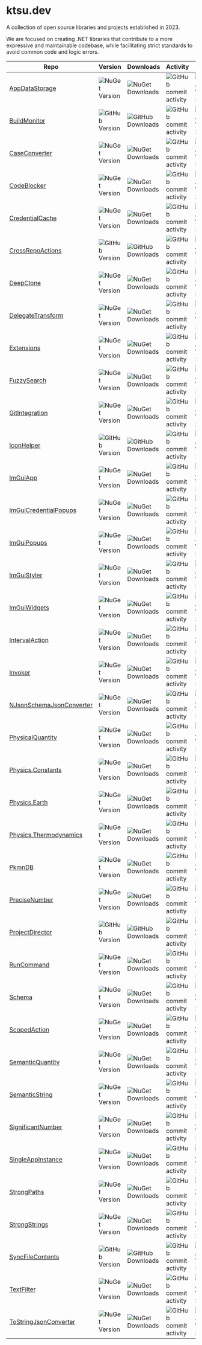 # ktsu.dev

A collection of open source libraries and projects established in 2023.

We are focused on creating .NET libraries that contribute to a more expressive and maintainable codebase, while facilitating strict standards to avoid common code and logic errors.

| Repo | Version | Downloads | Activity | Status | README |
|------|---------|-----------|----------|--------|--------|
|[AppDataStorage](https://github.com/ktsu-dev/AppDataStorage)|![NuGet Version](https://img.shields.io/nuget/v/ktsu.AppDataStorage?label=&logo=nuget)|![NuGet Downloads](https://img.shields.io/nuget/dt/ktsu.PreciseNumber?label=&logo=nuget)|![GitHub commit activity](https://img.shields.io/github/commit-activity/m/ktsu-dev/AppDataStorage?label=&logo=github)|![GitHub Actions Workflow Status](https://img.shields.io/github/actions/workflow/status/ktsu-dev/AppDataStorage/dotnet.yml?label=&logo=github)|![README](https://img.shields.io/badge/passing-brightgreen?label=&logo=mdbook)|
|[BuildMonitor](https://github.com/ktsu-dev/BuildMonitor)|![GitHub Version](https://img.shields.io/github/v/release/ktsu-dev/BuildMonitor?label=&logo=github)|![GitHub Downloads](https://img.shields.io/github/downloads/ktsu-dev/BuildMonitor/total?label=&logo=github)|![GitHub commit activity](https://img.shields.io/github/commit-activity/m/ktsu-dev/BuildMonitor?label=&logo=github)|![GitHub Actions Workflow Status](https://img.shields.io/github/actions/workflow/status/ktsu-dev/BuildMonitor/dotnet.yml?label=&logo=github)|![README](https://img.shields.io/badge/failing-red?label=&logo=mdbook)|
|[CaseConverter](https://github.com/ktsu-dev/CaseConverter)|![NuGet Version](https://img.shields.io/nuget/v/ktsu.CaseConverter?label=&logo=nuget)|![NuGet Downloads](https://img.shields.io/nuget/dt/ktsu.PreciseNumber?label=&logo=nuget)|![GitHub commit activity](https://img.shields.io/github/commit-activity/m/ktsu-dev/CaseConverter?label=&logo=github)|![GitHub Actions Workflow Status](https://img.shields.io/github/actions/workflow/status/ktsu-dev/CaseConverter/dotnet.yml?label=&logo=github)|![README](https://img.shields.io/badge/passing-brightgreen?label=&logo=mdbook)|
|[CodeBlocker](https://github.com/ktsu-dev/CodeBlocker)|![NuGet Version](https://img.shields.io/nuget/v/ktsu.CodeBlocker?label=&logo=nuget)|![NuGet Downloads](https://img.shields.io/nuget/dt/ktsu.PreciseNumber?label=&logo=nuget)|![GitHub commit activity](https://img.shields.io/github/commit-activity/m/ktsu-dev/CodeBlocker?label=&logo=github)|![GitHub Actions Workflow Status](https://img.shields.io/github/actions/workflow/status/ktsu-dev/CodeBlocker/dotnet.yml?label=&logo=github)|![README](https://img.shields.io/badge/passing-brightgreen?label=&logo=mdbook)|
|[CredentialCache](https://github.com/ktsu-dev/CredentialCache)|![NuGet Version](https://img.shields.io/nuget/v/ktsu.CredentialCache?label=&logo=nuget)|![NuGet Downloads](https://img.shields.io/nuget/dt/ktsu.PreciseNumber?label=&logo=nuget)|![GitHub commit activity](https://img.shields.io/github/commit-activity/m/ktsu-dev/CredentialCache?label=&logo=github)|![GitHub Actions Workflow Status](https://img.shields.io/github/actions/workflow/status/ktsu-dev/CredentialCache/dotnet.yml?label=&logo=github)|![README](https://img.shields.io/badge/failing-red?label=&logo=mdbook)|
|[CrossRepoActions](https://github.com/ktsu-dev/CrossRepoActions)|![GitHub Version](https://img.shields.io/github/v/release/ktsu-dev/CrossRepoActions?label=&logo=github)|![GitHub Downloads](https://img.shields.io/github/downloads/ktsu-dev/CrossRepoActions/total?label=&logo=github)|![GitHub commit activity](https://img.shields.io/github/commit-activity/m/ktsu-dev/CrossRepoActions?label=&logo=github)|![GitHub Actions Workflow Status](https://img.shields.io/github/actions/workflow/status/ktsu-dev/CrossRepoActions/dotnet.yml?label=&logo=github)|![README](https://img.shields.io/badge/failing-red?label=&logo=mdbook)|
|[DeepClone](https://github.com/ktsu-dev/DeepClone)|![NuGet Version](https://img.shields.io/nuget/v/ktsu.DeepClone?label=&logo=nuget)|![NuGet Downloads](https://img.shields.io/nuget/dt/ktsu.PreciseNumber?label=&logo=nuget)|![GitHub commit activity](https://img.shields.io/github/commit-activity/m/ktsu-dev/DeepClone?label=&logo=github)|![GitHub Actions Workflow Status](https://img.shields.io/github/actions/workflow/status/ktsu-dev/DeepClone/dotnet.yml?label=&logo=github)|![README](https://img.shields.io/badge/passing-brightgreen?label=&logo=mdbook)|
|[DelegateTransform](https://github.com/ktsu-dev/DelegateTransform)|![NuGet Version](https://img.shields.io/nuget/v/ktsu.DelegateTransform?label=&logo=nuget)|![NuGet Downloads](https://img.shields.io/nuget/dt/ktsu.PreciseNumber?label=&logo=nuget)|![GitHub commit activity](https://img.shields.io/github/commit-activity/m/ktsu-dev/DelegateTransform?label=&logo=github)|![GitHub Actions Workflow Status](https://img.shields.io/github/actions/workflow/status/ktsu-dev/DelegateTransform/dotnet.yml?label=&logo=github)|![README](https://img.shields.io/badge/passing-brightgreen?label=&logo=mdbook)|
|[Extensions](https://github.com/ktsu-dev/Extensions)|![NuGet Version](https://img.shields.io/nuget/v/ktsu.Extensions?label=&logo=nuget)|![NuGet Downloads](https://img.shields.io/nuget/dt/ktsu.PreciseNumber?label=&logo=nuget)|![GitHub commit activity](https://img.shields.io/github/commit-activity/m/ktsu-dev/Extensions?label=&logo=github)|![GitHub Actions Workflow Status](https://img.shields.io/github/actions/workflow/status/ktsu-dev/Extensions/dotnet.yml?label=&logo=github)|![README](https://img.shields.io/badge/passing-brightgreen?label=&logo=mdbook)|
|[FuzzySearch](https://github.com/ktsu-dev/FuzzySearch)|![NuGet Version](https://img.shields.io/nuget/v/ktsu.FuzzySearch?label=&logo=nuget)|![NuGet Downloads](https://img.shields.io/nuget/dt/ktsu.PreciseNumber?label=&logo=nuget)|![GitHub commit activity](https://img.shields.io/github/commit-activity/m/ktsu-dev/FuzzySearch?label=&logo=github)|![GitHub Actions Workflow Status](https://img.shields.io/github/actions/workflow/status/ktsu-dev/FuzzySearch/dotnet.yml?label=&logo=github)|![README](https://img.shields.io/badge/passing-brightgreen?label=&logo=mdbook)|
|[GitIntegration](https://github.com/ktsu-dev/GitIntegration)|![NuGet Version](https://img.shields.io/nuget/v/ktsu.GitIntegration?label=&logo=nuget)|![NuGet Downloads](https://img.shields.io/nuget/dt/ktsu.PreciseNumber?label=&logo=nuget)|![GitHub commit activity](https://img.shields.io/github/commit-activity/m/ktsu-dev/GitIntegration?label=&logo=github)|![GitHub Actions Workflow Status](https://img.shields.io/github/actions/workflow/status/ktsu-dev/GitIntegration/dotnet.yml?label=&logo=github)|![README](https://img.shields.io/badge/failing-red?label=&logo=mdbook)|
|[IconHelper](https://github.com/ktsu-dev/IconHelper)|![GitHub Version](https://img.shields.io/github/v/release/ktsu-dev/IconHelper?label=&logo=github)|![GitHub Downloads](https://img.shields.io/github/downloads/ktsu-dev/IconHelper/total?label=&logo=github)|![GitHub commit activity](https://img.shields.io/github/commit-activity/m/ktsu-dev/IconHelper?label=&logo=github)|![GitHub Actions Workflow Status](https://img.shields.io/github/actions/workflow/status/ktsu-dev/IconHelper/dotnet.yml?label=&logo=github)|![README](https://img.shields.io/badge/failing-red?label=&logo=mdbook)|
|[ImGuiApp](https://github.com/ktsu-dev/ImGuiApp)|![NuGet Version](https://img.shields.io/nuget/v/ktsu.ImGuiApp?label=&logo=nuget)|![NuGet Downloads](https://img.shields.io/nuget/dt/ktsu.PreciseNumber?label=&logo=nuget)|![GitHub commit activity](https://img.shields.io/github/commit-activity/m/ktsu-dev/ImGuiApp?label=&logo=github)|![GitHub Actions Workflow Status](https://img.shields.io/github/actions/workflow/status/ktsu-dev/ImGuiApp/dotnet.yml?label=&logo=github)|![README](https://img.shields.io/badge/passing-brightgreen?label=&logo=mdbook)|
|[ImGuiCredentialPopups](https://github.com/ktsu-dev/ImGuiCredentialPopups)|![NuGet Version](https://img.shields.io/nuget/v/ktsu.ImGuiCredentialPopups?label=&logo=nuget)|![NuGet Downloads](https://img.shields.io/nuget/dt/ktsu.PreciseNumber?label=&logo=nuget)|![GitHub commit activity](https://img.shields.io/github/commit-activity/m/ktsu-dev/ImGuiCredentialPopups?label=&logo=github)|![GitHub Actions Workflow Status](https://img.shields.io/github/actions/workflow/status/ktsu-dev/ImGuiCredentialPopups/dotnet.yml?label=&logo=github)|![README](https://img.shields.io/badge/failing-red?label=&logo=mdbook)|
|[ImGuiPopups](https://github.com/ktsu-dev/ImGuiPopups)|![NuGet Version](https://img.shields.io/nuget/v/ktsu.ImGuiPopups?label=&logo=nuget)|![NuGet Downloads](https://img.shields.io/nuget/dt/ktsu.PreciseNumber?label=&logo=nuget)|![GitHub commit activity](https://img.shields.io/github/commit-activity/m/ktsu-dev/ImGuiPopups?label=&logo=github)|![GitHub Actions Workflow Status](https://img.shields.io/github/actions/workflow/status/ktsu-dev/ImGuiPopups/dotnet.yml?label=&logo=github)|![README](https://img.shields.io/badge/failing-red?label=&logo=mdbook)|
|[ImGuiStyler](https://github.com/ktsu-dev/ImGuiStyler)|![NuGet Version](https://img.shields.io/nuget/v/ktsu.ImGuiStyler?label=&logo=nuget)|![NuGet Downloads](https://img.shields.io/nuget/dt/ktsu.PreciseNumber?label=&logo=nuget)|![GitHub commit activity](https://img.shields.io/github/commit-activity/m/ktsu-dev/ImGuiStyler?label=&logo=github)|![GitHub Actions Workflow Status](https://img.shields.io/github/actions/workflow/status/ktsu-dev/ImGuiStyler/dotnet.yml?label=&logo=github)|![README](https://img.shields.io/badge/passing-brightgreen?label=&logo=mdbook)|
|[ImGuiWidgets](https://github.com/ktsu-dev/ImGuiWidgets)|![NuGet Version](https://img.shields.io/nuget/v/ktsu.ImGuiWidgets?label=&logo=nuget)|![NuGet Downloads](https://img.shields.io/nuget/dt/ktsu.PreciseNumber?label=&logo=nuget)|![GitHub commit activity](https://img.shields.io/github/commit-activity/m/ktsu-dev/ImGuiWidgets?label=&logo=github)|![GitHub Actions Workflow Status](https://img.shields.io/github/actions/workflow/status/ktsu-dev/ImGuiWidgets/dotnet.yml?label=&logo=github)|![README](https://img.shields.io/badge/passing-brightgreen?label=&logo=mdbook)|
|[IntervalAction](https://github.com/ktsu-dev/IntervalAction)|![NuGet Version](https://img.shields.io/nuget/v/ktsu.IntervalAction?label=&logo=nuget)|![NuGet Downloads](https://img.shields.io/nuget/dt/ktsu.PreciseNumber?label=&logo=nuget)|![GitHub commit activity](https://img.shields.io/github/commit-activity/m/ktsu-dev/IntervalAction?label=&logo=github)|![GitHub Actions Workflow Status](https://img.shields.io/github/actions/workflow/status/ktsu-dev/IntervalAction/dotnet.yml?label=&logo=github)|![README](https://img.shields.io/badge/passing-brightgreen?label=&logo=mdbook)|
|[Invoker](https://github.com/ktsu-dev/Invoker)|![NuGet Version](https://img.shields.io/nuget/v/ktsu.Invoker?label=&logo=nuget)|![NuGet Downloads](https://img.shields.io/nuget/dt/ktsu.PreciseNumber?label=&logo=nuget)|![GitHub commit activity](https://img.shields.io/github/commit-activity/m/ktsu-dev/Invoker?label=&logo=github)|![GitHub Actions Workflow Status](https://img.shields.io/github/actions/workflow/status/ktsu-dev/Invoker/dotnet.yml?label=&logo=github)|![README](https://img.shields.io/badge/passing-brightgreen?label=&logo=mdbook)|
|[NJsonSchemaJsonConverter](https://github.com/ktsu-dev/NJsonSchemaJsonConverter)|![NuGet Version](https://img.shields.io/nuget/v/ktsu.NJsonSchemaJsonConverter?label=&logo=nuget)|![NuGet Downloads](https://img.shields.io/nuget/dt/ktsu.PreciseNumber?label=&logo=nuget)|![GitHub commit activity](https://img.shields.io/github/commit-activity/m/ktsu-dev/NJsonSchemaJsonConverter?label=&logo=github)|![GitHub Actions Workflow Status](https://img.shields.io/github/actions/workflow/status/ktsu-dev/NJsonSchemaJsonConverter/dotnet.yml?label=&logo=github)|![README](https://img.shields.io/badge/failing-red?label=&logo=mdbook)|
|[PhysicalQuantity](https://github.com/ktsu-dev/PhysicalQuantity)|![NuGet Version](https://img.shields.io/nuget/v/ktsu.PhysicalQuantity?label=&logo=nuget)|![NuGet Downloads](https://img.shields.io/nuget/dt/ktsu.PreciseNumber?label=&logo=nuget)|![GitHub commit activity](https://img.shields.io/github/commit-activity/m/ktsu-dev/PhysicalQuantity?label=&logo=github)|![GitHub Actions Workflow Status](https://img.shields.io/github/actions/workflow/status/ktsu-dev/PhysicalQuantity/dotnet.yml?label=&logo=github)|![README](https://img.shields.io/badge/passing-brightgreen?label=&logo=mdbook)|
|[Physics.Constants](https://github.com/ktsu-dev/Physics.Constants)|![NuGet Version](https://img.shields.io/nuget/v/ktsu.Physics.Constants?label=&logo=nuget)|![NuGet Downloads](https://img.shields.io/nuget/dt/ktsu.PreciseNumber?label=&logo=nuget)|![GitHub commit activity](https://img.shields.io/github/commit-activity/m/ktsu-dev/Physics.Constants?label=&logo=github)|![GitHub Actions Workflow Status](https://img.shields.io/github/actions/workflow/status/ktsu-dev/Physics.Constants/dotnet.yml?label=&logo=github)|![README](https://img.shields.io/badge/failing-red?label=&logo=mdbook)|
|[Physics.Earth](https://github.com/ktsu-dev/Physics.Earth)|![NuGet Version](https://img.shields.io/nuget/v/ktsu.Physics.Earth?label=&logo=nuget)|![NuGet Downloads](https://img.shields.io/nuget/dt/ktsu.PreciseNumber?label=&logo=nuget)|![GitHub commit activity](https://img.shields.io/github/commit-activity/m/ktsu-dev/Physics.Earth?label=&logo=github)|![GitHub Actions Workflow Status](https://img.shields.io/github/actions/workflow/status/ktsu-dev/Physics.Earth/dotnet.yml?label=&logo=github)|![README](https://img.shields.io/badge/passing-brightgreen?label=&logo=mdbook)|
|[Physics.Thermodynamics](https://github.com/ktsu-dev/Physics.Thermodynamics)|![NuGet Version](https://img.shields.io/nuget/v/ktsu.Physics.Thermodynamics?label=&logo=nuget)|![NuGet Downloads](https://img.shields.io/nuget/dt/ktsu.PreciseNumber?label=&logo=nuget)|![GitHub commit activity](https://img.shields.io/github/commit-activity/m/ktsu-dev/Physics.Thermodynamics?label=&logo=github)|![GitHub Actions Workflow Status](https://img.shields.io/github/actions/workflow/status/ktsu-dev/Physics.Thermodynamics/dotnet.yml?label=&logo=github)|![README](https://img.shields.io/badge/failing-red?label=&logo=mdbook)|
|[PkmnDB](https://github.com/ktsu-dev/PkmnDB)|![NuGet Version](https://img.shields.io/nuget/v/ktsu.PkmnDB?label=&logo=nuget)|![NuGet Downloads](https://img.shields.io/nuget/dt/ktsu.PreciseNumber?label=&logo=nuget)|![GitHub commit activity](https://img.shields.io/github/commit-activity/m/ktsu-dev/PkmnDB?label=&logo=github)|![GitHub Actions Workflow Status](https://img.shields.io/github/actions/workflow/status/ktsu-dev/PkmnDB/dotnet.yml?label=&logo=github)|![README](https://img.shields.io/badge/failing-red?label=&logo=mdbook)|
|[PreciseNumber](https://github.com/ktsu-dev/PreciseNumber)|![NuGet Version](https://img.shields.io/nuget/v/ktsu.PreciseNumber?label=&logo=nuget)|![NuGet Downloads](https://img.shields.io/nuget/dt/ktsu.PreciseNumber?label=&logo=nuget)|![GitHub commit activity](https://img.shields.io/github/commit-activity/m/ktsu-dev/PreciseNumber?label=&logo=github)|![GitHub Actions Workflow Status](https://img.shields.io/github/actions/workflow/status/ktsu-dev/PreciseNumber/dotnet.yml?label=&logo=github)|![README](https://img.shields.io/badge/passing-brightgreen?label=&logo=mdbook)|
|[ProjectDirector](https://github.com/ktsu-dev/ProjectDirector)|![GitHub Version](https://img.shields.io/github/v/release/ktsu-dev/ProjectDirector?label=&logo=github)|![GitHub Downloads](https://img.shields.io/github/downloads/ktsu-dev/ProjectDirector/total?label=&logo=github)|![GitHub commit activity](https://img.shields.io/github/commit-activity/m/ktsu-dev/ProjectDirector?label=&logo=github)|![GitHub Actions Workflow Status](https://img.shields.io/github/actions/workflow/status/ktsu-dev/ProjectDirector/dotnet.yml?label=&logo=github)|![README](https://img.shields.io/badge/failing-red?label=&logo=mdbook)|
|[RunCommand](https://github.com/ktsu-dev/RunCommand)|![NuGet Version](https://img.shields.io/nuget/v/ktsu.RunCommand?label=&logo=nuget)|![NuGet Downloads](https://img.shields.io/nuget/dt/ktsu.PreciseNumber?label=&logo=nuget)|![GitHub commit activity](https://img.shields.io/github/commit-activity/m/ktsu-dev/RunCommand?label=&logo=github)|![GitHub Actions Workflow Status](https://img.shields.io/github/actions/workflow/status/ktsu-dev/RunCommand/dotnet.yml?label=&logo=github)|![README](https://img.shields.io/badge/passing-brightgreen?label=&logo=mdbook)|
|[Schema](https://github.com/ktsu-dev/Schema)|![NuGet Version](https://img.shields.io/nuget/v/ktsu.Schema?label=&logo=nuget)|![NuGet Downloads](https://img.shields.io/nuget/dt/ktsu.PreciseNumber?label=&logo=nuget)|![GitHub commit activity](https://img.shields.io/github/commit-activity/m/ktsu-dev/Schema?label=&logo=github)|![GitHub Actions Workflow Status](https://img.shields.io/github/actions/workflow/status/ktsu-dev/Schema/dotnet.yml?label=&logo=github)|![README](https://img.shields.io/badge/failing-red?label=&logo=mdbook)|
|[ScopedAction](https://github.com/ktsu-dev/ScopedAction)|![NuGet Version](https://img.shields.io/nuget/v/ktsu.ScopedAction?label=&logo=nuget)|![NuGet Downloads](https://img.shields.io/nuget/dt/ktsu.PreciseNumber?label=&logo=nuget)|![GitHub commit activity](https://img.shields.io/github/commit-activity/m/ktsu-dev/ScopedAction?label=&logo=github)|![GitHub Actions Workflow Status](https://img.shields.io/github/actions/workflow/status/ktsu-dev/ScopedAction/dotnet.yml?label=&logo=github)|![README](https://img.shields.io/badge/failing-red?label=&logo=mdbook)|
|[SemanticQuantity](https://github.com/ktsu-dev/SemanticQuantity)|![NuGet Version](https://img.shields.io/nuget/v/ktsu.SemanticQuantity?label=&logo=nuget)|![NuGet Downloads](https://img.shields.io/nuget/dt/ktsu.PreciseNumber?label=&logo=nuget)|![GitHub commit activity](https://img.shields.io/github/commit-activity/m/ktsu-dev/SemanticQuantity?label=&logo=github)|![GitHub Actions Workflow Status](https://img.shields.io/github/actions/workflow/status/ktsu-dev/SemanticQuantity/dotnet.yml?label=&logo=github)|![README](https://img.shields.io/badge/passing-brightgreen?label=&logo=mdbook)|
|[SemanticString](https://github.com/ktsu-dev/SemanticString)|![NuGet Version](https://img.shields.io/nuget/v/ktsu.SemanticString?label=&logo=nuget)|![NuGet Downloads](https://img.shields.io/nuget/dt/ktsu.PreciseNumber?label=&logo=nuget)|![GitHub commit activity](https://img.shields.io/github/commit-activity/m/ktsu-dev/SemanticString?label=&logo=github)|![GitHub Actions Workflow Status](https://img.shields.io/github/actions/workflow/status/ktsu-dev/SemanticString/dotnet.yml?label=&logo=github)|![README](https://img.shields.io/badge/passing-brightgreen?label=&logo=mdbook)|
|[SignificantNumber](https://github.com/ktsu-dev/SignificantNumber)|![NuGet Version](https://img.shields.io/nuget/v/ktsu.SignificantNumber?label=&logo=nuget)|![NuGet Downloads](https://img.shields.io/nuget/dt/ktsu.PreciseNumber?label=&logo=nuget)|![GitHub commit activity](https://img.shields.io/github/commit-activity/m/ktsu-dev/SignificantNumber?label=&logo=github)|![GitHub Actions Workflow Status](https://img.shields.io/github/actions/workflow/status/ktsu-dev/SignificantNumber/dotnet.yml?label=&logo=github)|![README](https://img.shields.io/badge/passing-brightgreen?label=&logo=mdbook)|
|[SingleAppInstance](https://github.com/ktsu-dev/SingleAppInstance)|![NuGet Version](https://img.shields.io/nuget/v/ktsu.SingleAppInstance?label=&logo=nuget)|![NuGet Downloads](https://img.shields.io/nuget/dt/ktsu.PreciseNumber?label=&logo=nuget)|![GitHub commit activity](https://img.shields.io/github/commit-activity/m/ktsu-dev/SingleAppInstance?label=&logo=github)|![GitHub Actions Workflow Status](https://img.shields.io/github/actions/workflow/status/ktsu-dev/SingleAppInstance/dotnet.yml?label=&logo=github)|![README](https://img.shields.io/badge/passing-brightgreen?label=&logo=mdbook)|
|[StrongPaths](https://github.com/ktsu-dev/StrongPaths)|![NuGet Version](https://img.shields.io/nuget/v/ktsu.StrongPaths?label=&logo=nuget)|![NuGet Downloads](https://img.shields.io/nuget/dt/ktsu.PreciseNumber?label=&logo=nuget)|![GitHub commit activity](https://img.shields.io/github/commit-activity/m/ktsu-dev/StrongPaths?label=&logo=github)|![GitHub Actions Workflow Status](https://img.shields.io/github/actions/workflow/status/ktsu-dev/StrongPaths/dotnet.yml?label=&logo=github)|![README](https://img.shields.io/badge/passing-brightgreen?label=&logo=mdbook)|
|[StrongStrings](https://github.com/ktsu-dev/StrongStrings)|![NuGet Version](https://img.shields.io/nuget/v/ktsu.StrongStrings?label=&logo=nuget)|![NuGet Downloads](https://img.shields.io/nuget/dt/ktsu.PreciseNumber?label=&logo=nuget)|![GitHub commit activity](https://img.shields.io/github/commit-activity/m/ktsu-dev/StrongStrings?label=&logo=github)|![GitHub Actions Workflow Status](https://img.shields.io/github/actions/workflow/status/ktsu-dev/StrongStrings/dotnet.yml?label=&logo=github)|![README](https://img.shields.io/badge/passing-brightgreen?label=&logo=mdbook)|
|[SyncFileContents](https://github.com/ktsu-dev/SyncFileContents)|![GitHub Version](https://img.shields.io/github/v/release/ktsu-dev/SyncFileContents?label=&logo=github)|![GitHub Downloads](https://img.shields.io/github/downloads/ktsu-dev/SyncFileContents/total?label=&logo=github)|![GitHub commit activity](https://img.shields.io/github/commit-activity/m/ktsu-dev/SyncFileContents?label=&logo=github)|![GitHub Actions Workflow Status](https://img.shields.io/github/actions/workflow/status/ktsu-dev/SyncFileContents/dotnet.yml?label=&logo=github)|![README](https://img.shields.io/badge/passing-brightgreen?label=&logo=mdbook)|
|[TextFilter](https://github.com/ktsu-dev/TextFilter)|![NuGet Version](https://img.shields.io/nuget/v/ktsu.TextFilter?label=&logo=nuget)|![NuGet Downloads](https://img.shields.io/nuget/dt/ktsu.PreciseNumber?label=&logo=nuget)|![GitHub commit activity](https://img.shields.io/github/commit-activity/m/ktsu-dev/TextFilter?label=&logo=github)|![GitHub Actions Workflow Status](https://img.shields.io/github/actions/workflow/status/ktsu-dev/TextFilter/dotnet.yml?label=&logo=github)|![README](https://img.shields.io/badge/passing-brightgreen?label=&logo=mdbook)|
|[ToStringJsonConverter](https://github.com/ktsu-dev/ToStringJsonConverter)|![NuGet Version](https://img.shields.io/nuget/v/ktsu.ToStringJsonConverter?label=&logo=nuget)|![NuGet Downloads](https://img.shields.io/nuget/dt/ktsu.PreciseNumber?label=&logo=nuget)|![GitHub commit activity](https://img.shields.io/github/commit-activity/m/ktsu-dev/ToStringJsonConverter?label=&logo=github)|![GitHub Actions Workflow Status](https://img.shields.io/github/actions/workflow/status/ktsu-dev/ToStringJsonConverter/dotnet.yml?label=&logo=github)|![README](https://img.shields.io/badge/passing-brightgreen?label=&logo=mdbook)|

